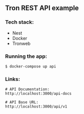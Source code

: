 ## Tron REST API example

### Tech stack:

- Nest
- Docker
- Tronweb

### Running the app:

```bash
$ docker-compose up api

```

### Links:

```
# API Documentation:
http://localhost:3000/api-docs

# API Base URL:
http://localhost:3000/api/v1
```

